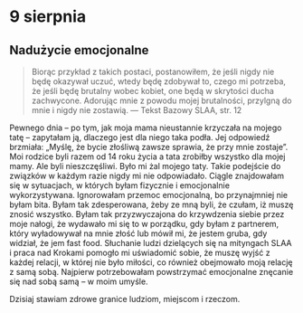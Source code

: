 
# 9 sierpnia

## Nadużycie emocjonalne

> Biorąc przykład z takich postaci, postanowiłem, że jeśli nigdy nie będę okazywał uczuć, wtedy będę zdobywał to, czego mi potrzeba, że jeśli będę brutalny wobec kobiet, one będą w skrytości ducha zachwycone. Adorując mnie z powodu mojej brutalności, przylgną do mnie i nigdy nie zostawią. — Tekst Bazowy SLAA, str. 12

Pewnego dnia – po tym, jak moja mama nieustannie krzyczała na mojego tatę – zapytałam ją, dlaczego jest dla niego taka podła. Jej odpowiedź brzmiała: „Myślę, że bycie złośliwą zawsze sprawia, że przy mnie zostaje”. Moi rodzice byli razem od 14 roku życia a tata zrobiłby wszystko dla mojej mamy. Ale byli nieszczęśliwi. Było mi żal mojego taty. Takie podejście do związków w każdym razie nigdy mi nie odpowiadało. Ciągle znajdowałam się w sytuacjach, w których byłam fizycznie i emocjonalnie wykorzystywana. Ignorowałam przemoc emocjonalną, bo przynajmniej nie byłam bita. Byłam tak zdesperowana, żeby ze mną byli, że czułam, iż muszę znosić wszystko. Byłam tak przyzwyczajona do krzywdzenia siebie przez moje nałogi, że wydawało mi się to w porządku, gdy byłam z partnerem, który wyładowywał na mnie złość lub mówił mi, że jestem gruba, gdy widział, że jem fast food. Słuchanie ludzi dzielących się na mityngach SLAA i praca nad Krokami pomogło mi uświadomić sobie, że muszę wyjść z każdej relacji, w której nie było miłości, co również obejmowało moją relację z samą sobą. Najpierw potrzebowałam powstrzymać emocjonalne znęcanie się nad sobą samą – w moim umyśle.

Dzisiaj stawiam zdrowe granice ludziom, miejscom i rzeczom.
